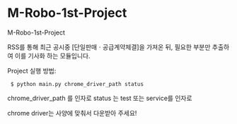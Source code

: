 # M-Robo-1st-Project

M-Robo-1st-Project

RSS를 통해 최근 공시중 [단일판매ㆍ공급계약체결]을 가져온 뒤, 필요한 부분만 추출하여 이를 기사화 하는 모듈입니다. 

Project 실행 방법:
    
<code> $ python main.py chrome_driver_path status</code>

chrome_driver_path 를 인자로
status 는 test 또는 service를 인자로

chrome driver는 사양에 맞춰서 다운받아 주세요!
